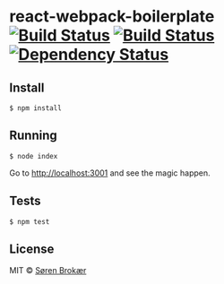 # react-webpack-boilerplate [![Build Status](http://img.shields.io/travis/srn/react-webpack-boilerplate.svg?style=flat-square)](https://travis-ci.org/srn/react-webpack-boilerplate) [![Build Status](http://img.shields.io/coveralls/srn/react-webpack-boilerplate.svg?style=flat-square)](https://coveralls.io/r/srn/react-webpack-boilerplate) [![Dependency Status](http://img.shields.io/gemnasium/srn/react-webpack-boilerplate.svg?style=flat-square)](https://gemnasium.com/srn/react-webpack-boilerplate)

## Install

`$ npm install`

## Running

`$ node index`

Go to [http://localhost:3001](http://localhost:3001) and see the magic happen.

## Tests

`$ npm test`

## License

MIT © [Søren Brokær](http://srn.io)